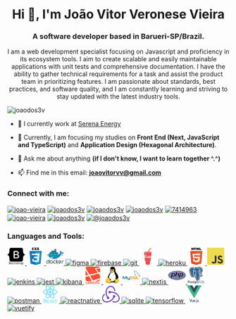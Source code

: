 <h1 align="center">Hi 👋, I'm João Vitor Veronese Vieira</h1>
<h3 align="center">A software developer based in Barueri-SP/Brazil.</h3>
<p align="center">I am a web development specialist focusing on Javascript and proficiency in its ecosystem tools. I aim to create scalable and easily maintainable applications with unit tests and comprehensive documentation. I have the ability to gather technical requirements for a task and assist the product team in prioritizing features. I am passionate about standards, best practices, and software quality, and I am constantly learning and striving to stay updated with the latest industry tools.</p>

<p align="left"> <img src="https://komarev.com/ghpvc/?username=joaodos3v&label=Profile%20views&color=0e75b6&style=flat" alt="joaodos3v" /> </p>

- 🔭 I currently work at [Serena Energy](https://srna.co/)

- 🌱 Currently, I am focusing my studies on **Front End (Next, JavaScript and TypeScript)** and **Application Design (Hexagonal Architecture)**.

- 💬 Ask me about anything **(if I don't know, I want to learn together ^.^)**

- 📫 Find me in this email: **joaovitorvv@gmail.com**

<h3 align="left">Connect with me:</h3>
<p align="left">
<a href="https://codepen.io/joao-vieira" target="blank"><img align="center" src="https://cdn.jsdelivr.net/npm/simple-icons@3.0.1/icons/codepen.svg" alt="joao-vieira" height="30" width="40" /></a>
<a href="https://dev.to/joaodos3v" target="blank"><img align="center" src="https://cdn.jsdelivr.net/npm/simple-icons@3.0.1/icons/dev-dot-to.svg" alt="joaodos3v" height="30" width="40" /></a>
<a href="https://twitter.com/joaodos3v" target="blank"><img align="center" src="https://cdn.jsdelivr.net/npm/simple-icons@3.0.1/icons/twitter.svg" alt="joaodos3v" height="30" width="40" /></a>
<a href="https://linkedin.com/in/joaodos3v" target="blank"><img align="center" src="https://cdn.jsdelivr.net/npm/simple-icons@3.0.1/icons/linkedin.svg" alt="joaodos3v" height="30" width="40" /></a>
<a href="https://stackoverflow.com/users/7414963" target="blank"><img align="center" src="https://cdn.jsdelivr.net/npm/simple-icons@3.0.1/icons/stackoverflow.svg" alt="7414963" height="30" width="40" /></a>
<a href="https://codesandbox.com/joao-vieira" target="blank"><img align="center" src="https://cdn.jsdelivr.net/npm/simple-icons@3.0.1/icons/codesandbox.svg" alt="joao-vieira" height="30" width="40" /></a>
<a href="https://instagram.com/joaodos3v" target="blank"><img align="center" src="https://cdn.jsdelivr.net/npm/simple-icons@3.0.1/icons/instagram.svg" alt="joaodos3v" height="30" width="40" /></a>
<a href="https://medium.com/@joaodos3v" target="blank"><img align="center" src="https://cdn.jsdelivr.net/npm/simple-icons@3.0.1/icons/medium.svg" alt="@joaodos3v" height="30" width="40" /></a>
</p>

<h3 align="left">Languages and Tools:</h3>
<p align="left"> <a href="https://getbootstrap.com" target="_blank"> <img src="https://raw.githubusercontent.com/devicons/devicon/master/icons/bootstrap/bootstrap-plain-wordmark.svg" alt="bootstrap" width="40" height="40"/> </a> <a href="https://www.w3schools.com/css/" target="_blank"> <img src="https://raw.githubusercontent.com/devicons/devicon/master/icons/css3/css3-original-wordmark.svg" alt="css3" width="40" height="40"/> </a> <a href="https://www.docker.com/" target="_blank"> <img src="https://raw.githubusercontent.com/devicons/devicon/master/icons/docker/docker-original-wordmark.svg" alt="docker" width="40" height="40"/> </a> <a href="https://www.figma.com/" target="_blank"> <img src="https://www.vectorlogo.zone/logos/figma/figma-icon.svg" alt="figma" width="40" height="40"/> </a> <a href="https://firebase.google.com/" target="_blank"> <img src="https://www.vectorlogo.zone/logos/firebase/firebase-icon.svg" alt="firebase" width="40" height="40"/> </a> <a href="https://git-scm.com/" target="_blank"> <img src="https://www.vectorlogo.zone/logos/git-scm/git-scm-icon.svg" alt="git" width="40" height="40"/> </a> <a href="https://gulpjs.com" target="_blank"> <img src="https://raw.githubusercontent.com/devicons/devicon/master/icons/gulp/gulp-plain.svg" alt="gulp" width="40" height="40"/> </a> <a href="https://heroku.com" target="_blank"> <img src="https://www.vectorlogo.zone/logos/heroku/heroku-icon.svg" alt="heroku" width="40" height="40"/> </a> <a href="https://www.w3.org/html/" target="_blank"> <img src="https://raw.githubusercontent.com/devicons/devicon/master/icons/html5/html5-original-wordmark.svg" alt="html5" width="40" height="40"/> </a> <a href="https://developer.mozilla.org/en-US/docs/Web/JavaScript" target="_blank"> <img src="https://raw.githubusercontent.com/devicons/devicon/master/icons/javascript/javascript-original.svg" alt="javascript" width="40" height="40"/> </a> <a href="https://www.jenkins.io" target="_blank"> <img src="https://www.vectorlogo.zone/logos/jenkins/jenkins-icon.svg" alt="jenkins" width="40" height="40"/> </a> <a href="https://jestjs.io" target="_blank"> <img src="https://www.vectorlogo.zone/logos/jestjsio/jestjsio-icon.svg" alt="jest" width="40" height="40"/> </a> <a href="https://www.elastic.co/kibana" target="_blank"> <img src="https://www.vectorlogo.zone/logos/elasticco_kibana/elasticco_kibana-icon.svg" alt="kibana" width="40" height="40"/> </a> <a href="https://laravel.com/" target="_blank"> <img src="https://raw.githubusercontent.com/devicons/devicon/master/icons/laravel/laravel-plain-wordmark.svg" alt="laravel" width="40" height="40"/> </a> <a href="https://www.linux.org/" target="_blank"> <img src="https://raw.githubusercontent.com/devicons/devicon/master/icons/linux/linux-original.svg" alt="linux" width="40" height="40"/> </a> <a href="https://www.mysql.com/" target="_blank"> <img src="https://raw.githubusercontent.com/devicons/devicon/master/icons/mysql/mysql-original-wordmark.svg" alt="mysql" width="40" height="40"/> </a> <a href="https://nextjs.org/" target="_blank"> <img src="https://cdn.worldvectorlogo.com/logos/nextjs-3.svg" alt="nextjs" width="40" height="40"/> </a> <a href="https://www.php.net" target="_blank"> <img src="https://raw.githubusercontent.com/devicons/devicon/master/icons/php/php-original.svg" alt="php" width="40" height="40"/> </a> <a href="https://www.postgresql.org" target="_blank"> <img src="https://raw.githubusercontent.com/devicons/devicon/master/icons/postgresql/postgresql-original-wordmark.svg" alt="postgresql" width="40" height="40"/> </a> <a href="https://postman.com" target="_blank"> <img src="https://www.vectorlogo.zone/logos/getpostman/getpostman-icon.svg" alt="postman" width="40" height="40"/> </a> <a href="https://reactjs.org/" target="_blank"> <img src="https://raw.githubusercontent.com/devicons/devicon/master/icons/react/react-original-wordmark.svg" alt="react" width="40" height="40"/> </a> <a href="https://reactnative.dev/" target="_blank"> <img src="https://reactnative.dev/img/header_logo.svg" alt="reactnative" width="40" height="40"/> </a> <a href="https://redux.js.org" target="_blank"> <img src="https://raw.githubusercontent.com/devicons/devicon/master/icons/redux/redux-original.svg" alt="redux" width="40" height="40"/> </a> <a href="https://www.sqlite.org/" target="_blank"> <img src="https://www.vectorlogo.zone/logos/sqlite/sqlite-icon.svg" alt="sqlite" width="40" height="40"/> </a> <a href="https://www.tensorflow.org" target="_blank"> <img src="https://www.vectorlogo.zone/logos/tensorflow/tensorflow-icon.svg" alt="tensorflow" width="40" height="40"/> </a> <a href="https://vuejs.org/" target="_blank"> <img src="https://raw.githubusercontent.com/devicons/devicon/master/icons/vuejs/vuejs-original-wordmark.svg" alt="vuejs" width="40" height="40"/> </a> <a href="https://vuetifyjs.com/en/" target="_blank"> <img src="https://bestofjs.org/logos/vuetify.svg" alt="vuetify" width="40" height="40"/> </a> </p>
